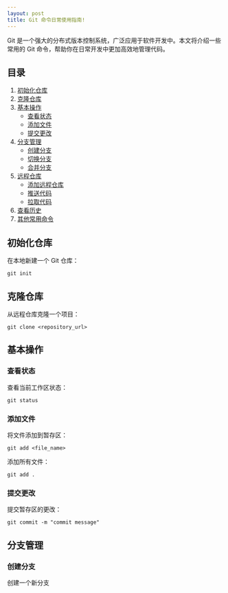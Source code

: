 ```yaml
---
layout: post
title: Git 命令日常使用指南!
---
```

Git 是一个强大的分布式版本控制系统，广泛应用于软件开发中。本文将介绍一些常用的 Git 命令，帮助你在日常开发中更加高效地管理代码。

## 目录
1. [初始化仓库](#初始化仓库)
2. [克隆仓库](#克隆仓库)
3. [基本操作](#基本操作)
   - [查看状态](#查看状态)
   - [添加文件](#添加文件)
   - [提交更改](#提交更改)
4. [分支管理](#分支管理)
   - [创建分支](#创建分支)
   - [切换分支](#切换分支)
   - [合并分支](#合并分支)
5. [远程仓库](#远程仓库)
   - [添加远程仓库](#添加远程仓库)
   - [推送代码](#推送代码)
   - [拉取代码](#拉取代码)
6. [查看历史](#查看历史)
7. [其他常用命令](#其他常用命令)

## 初始化仓库
在本地新建一个 Git 仓库：
```
git init
```

## 克隆仓库
从远程仓库克隆一个项目：
```
git clone <repository_url>
```

## 基本操作
### 查看状态
查看当前工作区状态：
```
git status
```

### 添加文件
将文件添加到暂存区：
```
git add <file_name>
```
添加所有文件：
```
git add .
```

### 提交更改
提交暂存区的更改：
```
git commit -m "commit message"
```

## 分支管理
### 创建分支
创建一个新分支

